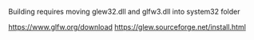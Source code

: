 Building requires moving glew32.dll and glfw3.dll into system32 folder

https://www.glfw.org/download
https://glew.sourceforge.net/install.html